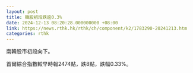 ```yaml
---
layout: post
title: 韓股初段跌逾0.3%
date: 2024-12-13 08:20:28.000000000 +08:00
link: https://news.rthk.hk/rthk/ch/component/k2/1783290-20241213.htm
categories: rthk
---
```


南韓股市初段向下。

首爾綜合指數較早時報2474點，跌8點，跌幅0.33%。
